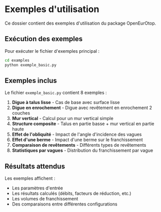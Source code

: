 # Exemples d'utilisation

Ce dossier contient des exemples d'utilisation du package OpenEurOtop.

## Exécution des exemples

Pour exécuter le fichier d'exemples principal :

```bash
cd examples
python exemple_basic.py
```

## Exemples inclus

Le fichier `exemple_basic.py` contient 8 exemples :

1. **Digue à talus lisse** - Cas de base avec surface lisse
2. **Digue en enrochement** - Digue avec revêtement en enrochement 2 couches
3. **Mur vertical** - Calcul pour un mur vertical simple
4. **Structure composite** - Talus en partie basse + mur vertical en partie haute
5. **Effet de l'obliquité** - Impact de l'angle d'incidence des vagues
6. **Effet d'une berme** - Impact d'une berme sur le franchissement
7. **Comparaison de revêtements** - Différents types de revêtements
8. **Statistiques par vagues** - Distribution du franchissement par vague

## Résultats attendus

Les exemples affichent :
- Les paramètres d'entrée
- Les résultats calculés (débits, facteurs de réduction, etc.)
- Les volumes de franchissement
- Des comparaisons entre différentes configurations

